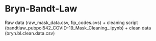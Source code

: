 # Bryn-Bandt-Law
Raw data (raw_mask_data.csv, fip_codes.cvs) + cleaning script (bandtlaw_pubpol542_COVID-19_Mask_Cleaning_.ipynb) + clean data (bryn.bl.clean.data.csv)
